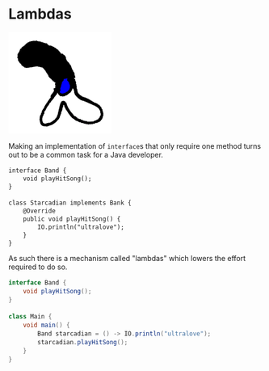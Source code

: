 # Lambdas

<img src="/lambdas/header.png" height="200px"/>


Making an implementation of `interface`s that
only require one method turns out to be a common
task for a Java developer.

```java,no_run
interface Band {
    void playHitSong();
}

class Starcadian implements Bank {
    @Override
    public void playHitSong() {
        IO.println("ultralove");
    }
}
```

As such there is a mechanism called "lambdas"
which lowers the effort required to do so.

```java
interface Band {
    void playHitSong();
}

class Main {
    void main() {
        Band starcadian = () -> IO.println("ultralove");
        starcadian.playHitSong();
    }
}
```
